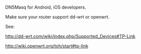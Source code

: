 DNSMasq for Android, iOS developers.


Make sure your router support dd-wrt or openwrt.


See:

http://dd-wrt.com/wiki/index.php/Supported_Devices#TP-Link

http://wiki.openwrt.org/toh/start#tp-link